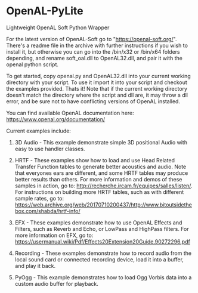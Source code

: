 # OpenAL-PyLite
Lightweight OpenAL Soft Python Wrapper

For the latest version of OpenAL-Soft go to "https://openal-soft.org/". There's a readme file in the archive with further instructions if you wish to install it, but otherwise you can go into the /bin/x32 or /bin/x64 folders depending, and rename soft_oal.dll to OpenAL32.dll, and pair it with the openal python script.

To get started, copy openal.py and OpenAL32.dll into your current working directory with your script. To use it import it into your script and checkout the examples provided. Thats it! Note that if the current working directory doesn't match the directory where the script and dll are, it may throw a dll error, and be sure not to have conflicting versions of OpenAL installed.

You can find available OpenAL documentation here: https://www.openal.org/documentation/


Current examples include:

1) 3D Audio - This example demonstrate simple 3D positional Audio with easy to use handler classes.


2) HRTF - These examples show how to load and use Head Related Transfer Function tables to generate better acoustics and audio. Note that everyones ears are different, and some HRTF tables may produce better results than others. For more information and demos of these samples in action, go to: http://recherche.ircam.fr/equipes/salles/listen/. For instructions on building more HRTF tables, such as with different sample rates, go to: https://web.archive.org/web/20170710200437/http://www.bitoutsidethebox.com/shabda/hrtf-info/


3) EFX - These examples demonstrate how to use OpenAL Effects and Filters, such as Reverb and Echo, or LowPass and HighPass filters. For more information on EFX, go to: https://usermanual.wiki/Pdf/Effects20Extension20Guide.90272296.pdf


4) Recording - These examples demonstrate how to record audio from the local sound card or connected recording device, load it into a buffer, and play it back.

5) PyOgg - This example demonstrates how to load Ogg Vorbis data into a custom audio buffer for playback.

